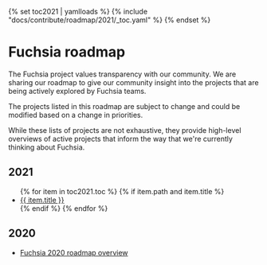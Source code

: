 {% set toc2021 | yamlloads %}
{% include "docs/contribute/roadmap/2021/_toc.yaml" %}
{% endset %}

# Fuchsia roadmap

The Fuchsia project values transparency with our community. We are sharing our
roadmap to give our community insight into the projects that are being actively
explored by Fuchsia teams.

The projects listed in this roadmap are subject to change and could be modified
based on a change in priorities.

While these lists of projects are not exhaustive, they provide high-level overviews
of active projects that inform the way that we're currently thinking about
Fuchsia.

## 2021

<ul>
{% for item in toc2021.toc %}
  {% if item.path and item.title %}
    <li><a href="{{ item.path }}">{{ item.title }}</a></li>
  {% endif %}
{% endfor %}
</ul>

## 2020

* [Fuchsia 2020 roadmap overview](contribute/roadmap/2020/overview.md)
